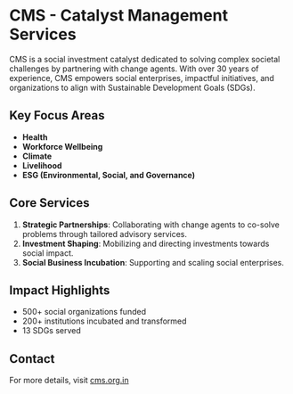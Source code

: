 # CMS - Catalyst Management Services

CMS is a social investment catalyst dedicated to solving complex societal challenges by partnering with change agents. With over 30 years of experience, CMS empowers social enterprises, impactful initiatives, and organizations to align with Sustainable Development Goals (SDGs).

## Key Focus Areas

- **Health**
- **Workforce Wellbeing**
- **Climate**
- **Livelihood**
- **ESG (Environmental, Social, and Governance)**

## Core Services

1. **Strategic Partnerships**: Collaborating with change agents to co-solve problems through tailored advisory services.
2. **Investment Shaping**: Mobilizing and directing investments towards social impact.
3. **Social Business Incubation**: Supporting and scaling social enterprises.

## Impact Highlights

- 500+ social organizations funded
- 200+ institutions incubated and transformed
- 13 SDGs served

## Contact

For more details, visit [cms.org.in](https://cms.org.in/)
